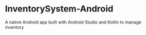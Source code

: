 # InventorySystem-Android
A native Android app built with Android Studio and Kotlin to manage inventory
